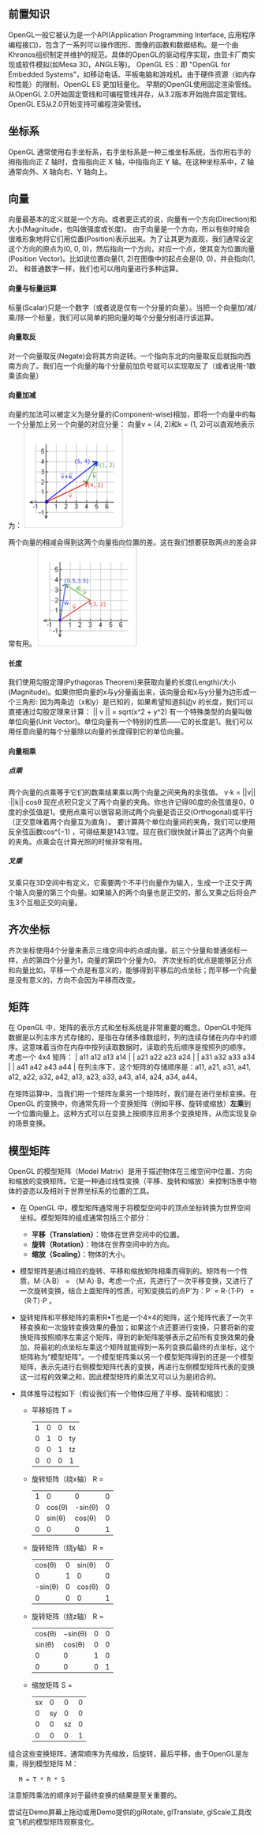 ## 前置知识
OpenGL一般它被认为是一个API(Application Programming Interface, 应用程序编程接口)，包含了一系列可以操作图形、图像的函数和数据结构。是一个由Khronos组织制定并维护的规范。具体的OpenGL的驱动程序实现，由显卡厂商实现或软件模拟(如Mesa 3D，ANGLE等)。
OpenGL ES：即 "OpenGL for Embedded Systems"，如移动电话、平板电脑和游戏机。由于硬件资源（如内存和性能）的限制，OpenGL ES 更加轻量化。
早期的OpenGL使用固定渲染管线。从OpenGL 2.0开始固定管线和可编程管线并存，从3.2版本开始抛弃固定管线。 OpenGL ES从2.0开始支持可编程渲染管线。

## 坐标系
OpenGL 通常使用右手坐标系，右手坐标系是一种三维坐标系统，当你用右手的拇指指向正 Z 轴时，食指指向正 X 轴，中指指向正 Y 轴。在这种坐标系中，Z 轴通常向外、X 轴向右、Y 轴向上。

## 向量
向量最基本的定义就是一个方向。或者更正式的说，向量有一个方向(Direction)和大小(Magnitude，也叫做强度或长度)。
由于向量是一个方向，所以有些时候会很难形象地将它们用位置(Position)表示出来。为了让其更为直观，我们通常设定这个方向的原点为(0, 0, 0)，然后指向一个方向，对应一个点，使其变为位置向量(Position Vector)。比如说位置向量(1, 2)在图像中的起点会是(0, 0)，并会指向(1, 2)。
和普通数字一样，我们也可以用向量进行多种运算。

#### 向量与标量运算
标量(Scalar)只是一个数字（或者说是仅有一个分量的向量）。当把一个向量加/减/乘/除一个标量，我们可以简单的把向量的每个分量分别进行该运算。

#### 向量取反
对一个向量取反(Negate)会将其方向逆转。一个指向东北的向量取反后就指向西南方向了。我们在一个向量的每个分量前加负号就可以实现取反了（或者说用-1数乘该向量）

#### 向量加减
向量的加法可以被定义为是分量的(Component-wise)相加，即将一个向量中的每一个分量加上另一个向量的对应分量：
向量v = (4, 2)和k = (1, 2)可以直观地表示为：
<img src="../blog/pics/vector_plus.jpg" alt="vector_plus" style="zoom:33%;" />

两个向量的相减会得到这两个向量指向位置的差。这在我们想要获取两点的差会非常有用。
<img src="../blog/pics/vector_minus.jpg" alt="vector_minus" style="zoom:33%;" />

#### 长度
我们使用勾股定理(Pythagoras Theorem)来获取向量的长度(Length)/大小(Magnitude)。如果你把向量的x与y分量画出来，该向量会和x与y分量为边形成一个三角形:
因为两条边（x和y）是已知的，如果希望知道斜边v
的长度，我们可以直接通过勾股定理来计算：
|| v || = sqrt(x^2 + y^2)
有一个特殊类型的向量叫做单位向量(Unit Vector)。单位向量有一个特别的性质——它的长度是1。我们可以用任意向量的每个分量除以向量的长度得到它的单位向量。

#### 向量相乘

##### 点乘
两个向量的点乘等于它们的数乘结果乘以两个向量之间夹角的余弦值。
v⋅k = ||v||⋅||k||⋅cosθ
现在点积只定义了两个向量的夹角。你也许记得90度的余弦值是0，0度的余弦值是1。使用点乘可以很容易测试两个向量是否正交(Orthogonal)或平行（正交意味着两个向量互为直角）。
要计算两个单位向量间的夹角，我们可以使用反余弦函数cos^(−1) ，可得结果是143.1度。现在我们很快就计算出了这两个向量的夹角。点乘会在计算光照的时候非常有用。

##### 叉乘
叉乘只在3D空间中有定义，它需要两个不平行向量作为输入，生成一个正交于两个输入向量的第三个向量。如果输入的两个向量也是正交的，那么叉乘之后将会产生3个互相正交的向量。

## 齐次坐标
齐次坐标使用4个分量来表示三维空间中的点或向量。前三个分量和普通坐标一样，点的第四个分量为1，向量的第四个分量为0。
齐次坐标的优点是能够区分点和向量比如，平移一个点是有意义的，能够得到平移后的点坐标；而平移一个向量是没有意义的，方向不会因为平移而改变。

## 矩阵
在 OpenGL 中，矩阵的表示方式和坐标系统是非常重要的概念。OpenGL中矩阵数据是以列主序方式存储的，是指在存储多维数组时，列的连续存储在内存中的顺序。这意味着当你在内存中按列读取数据时，读取的先后顺序是按照列的顺序。 考虑一个 4x4 矩阵：
| a11 a12 a13 a14 |
| a21 a22 a23 a24 |
| a31 a32 a33 a34 |
| a41 a42 a43 a44 |
在列主序下，这个矩阵的存储顺序是：a11, a21, a31, a41, a12, a22, a32, a42, a13, a23, a33, a43, a14, a24, a34, a44。

在矩阵运算中，当我们用一个矩阵左乘另一个矩阵时，我们是在进行坐标变换。在 OpenGL 的变换中，你通常先将一个变换矩阵（例如平移、旋转或缩放）<b>左乘</b>到一个位置向量上。这种方式可以在变换上按顺序应用多个变换矩阵，从而实现复杂的场景变换。

## 模型矩阵

OpenGL 的模型矩阵（Model Matrix）是用于描述物体在三维空间中位置、方向和缩放的变换矩阵。它是一种通过线性变换（平移、旋转和缩放）来控制场景中物体的姿态以及相对于世界坐标系的位置的工具。
   - 在 OpenGL 中，模型矩阵通常用于将模型空间中的顶点坐标转换为世界空间坐标。模型矩阵的组成通常包括三个部分：
     - **平移（Translation）**：物体在世界空间中的位置。
     - **旋转（Rotation）**：物体在世界空间中的方向。
     - **缩放（Scaling）**：物体的大小。

   - 模型矩阵是通过相应的旋转、平移和缩放矩阵相乘而得到的。矩阵有一个性质，M·（A·B） = （M·A）·B，考虑一个点，先进行了一次平移变换，又进行了一次旋转变换，结合上面矩阵的性质，可知变换后的点P’为：P` = R·（T·P） = （R·T）·P 。
   - 旋转矩阵和平移矩阵的乘积R•T也是一个4×4的矩阵，这个矩阵代表了一次平移变换和一次旋转变换效果的叠加；如果这个点还要进行变换，只要将新的变换矩阵按照顺序左乘这个矩阵，得到的新矩阵能够表示之前所有变换效果的叠加，将最初的点坐标左乘这个矩阵就能得到一系列变换后最终的点坐标，这个矩阵称为“模型矩阵”。一个模型矩阵乘以另一个模型矩阵得到的还是一个模型矩阵，表示先进行右侧模型矩阵代表的变换，再进行左侧模型矩阵代表的变换这一过程的效果之和，因此模型矩阵的乘法又可以认为是闭合的。

   - 具体推导过程如下（假设我们有一个物体应用了平移、旋转和缩放）：

       - 平移矩阵 T = 
                <table>
                <tr>
                    <td>1</td>
                    <td>0</td>
                    <td>0</td>
                    <td>tx</td>
                </tr>
                <tr>
                    <td>0</td>
                    <td>1</td>
                    <td>0</td>
                    <td>ty</td>
                </tr>
                <tr>
                    <td>0</td>
                    <td>0</td>
                    <td>1</td>
                    <td>tz</td>
                </tr>
                <tr>
                    <td>0</td>
                    <td>0</td>
                    <td>0</td>
                    <td>1</td>
                </tr>
                </table>

       - 旋转矩阵（绕x轴） R = 
                <table>
                <tr>
                    <td>1</td>
                    <td>0</td>
                    <td>0</td>
                    <td>0</td>
                </tr>
                <tr>
                    <td>0</td>
                    <td>cos(θ)</td>
                    <td>-sin(θ)</td>
                    <td>0</td>
                </tr>
                <tr>
                    <td>0</td>
                    <td>sin(θ)</td>
                    <td>cos(θ)</td>
                    <td>0</td>
                </tr>
                <tr>
                    <td>0</td>
                    <td>0</td>
                    <td>0</td>
                    <td>1</td>
                </tr>
                </table>

       - 旋转矩阵（绕y轴） R = 
                <table>
                <tr>
                    <td>cos(θ)</td>
                    <td>0</td>
                    <td>sin(θ)</td>
                    <td>0</td>
                </tr>
                <tr>
                    <td>0</td>
                    <td>1</td>
                    <td>0</td>
                    <td>0</td>
                </tr>
                <tr>
                    <td>-sin(θ)</td>
                    <td>0</td>
                    <td>cos(θ)</td>
                    <td>0</td>
                </tr>
                <tr>
                    <td>0</td>
                    <td>0</td>
                    <td>0</td>
                    <td>1</td>
                </tr>
                </table>

       - 旋转矩阵（绕z轴） R = 
                <table>
                <tr>
                    <td>cos(θ)</td>
                    <td>−sin(θ)</td>
                    <td>0</td>
                    <td>0</td>
                </tr>
                <tr>
                    <td>sin(θ)</td>
                    <td>cos(θ)</td>
                    <td>0</td>
                    <td>0</td>
                </tr>
                <tr>
                    <td>0</td>
                    <td>0</td>
                    <td>1</td>
                    <td>0</td>
                </tr>
                <tr>
                    <td>0</td>
                    <td>0</td>
                    <td>0</td>
                    <td>1</td>
                </tr>
                </table>

       - 缩放矩阵 S = 
                <table>
                <tr>
                    <td>sx</td>
                    <td>0</td>
                    <td>0</td>
                    <td>0</td>
                </tr>
                <tr>
                    <td>0</td>
                    <td>sy</td>
                    <td>0</td>
                    <td>0</td>
                </tr>
                <tr>
                    <td>0</td>
                    <td>0</td>
                    <td>sz</td>
                    <td>0</td>
                </tr>
                <tr>
                    <td>0</td>
                    <td>0</td>
                    <td>0</td>
                    <td>1</td>
                </tr>
                </table>

组合这些变换矩阵，通常顺序为先缩放，后旋转，最后平移，由于OpenGL是左乘，得到模型矩阵 M：

       M = T * R * S

注意矩阵乘法的顺序对于最终变换的结果是至关重要的。

尝试在Demo屏幕上拖动或用Demo提供的glRotate, glTranslate, glScale工具改变飞机的模型矩阵观察变化。